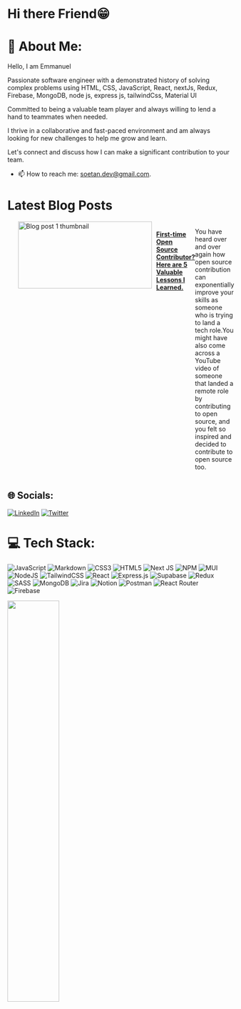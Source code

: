 # Hi there Friend😁


# 💫 About Me:
Hello, I am Emmanuel

Passionate software engineer with a demonstrated history of solving complex problems using HTML, CSS, JavaScript, React, nextJs, Redux, Firebase, MongoDB, node js, express js, tailwindCss, Material UI

Committed to being a valuable team player and always willing to lend a hand to teammates when needed. 

I thrive in a collaborative and fast-paced environment and am always looking for new challenges to help me grow and learn. 

Let's connect and discuss how I can make a significant contribution to your team.

- 📫 How to reach me: [soetan.dev@gmail.com](https://soetan.dev@gmail.com).

# Latest Blog Posts
<ul style="display: flex; flex-direction: row; gap: 10px;">
  <li style="display: flex; gap: 10px;">
    <img src="https://cdn.hashnode.com/res/hashnode/image/upload/v1683552905755/2d9c86be-d82c-48dc-aa45-41bf5941b87e.png?w=1600&h=840&fit=crop&crop=entropy&auto=compress,format&format=webp" alt="Blog post 1 thumbnail" width="300" height="150">
    <div style ="display: flex; flex-direction: colunm gap: 10px;">
      <h4><a href="https://immanuelsoetan.hashnode.dev/first-time-open-source-contributor-here-are-5-valuable-lessons-i-learned">First-time Open Source Contributor? Here are 5 Valuable Lessons I Learned.</a></h4>
      <p>You have heard over and over again how open source contribution can exponentially improve your skills as someone who is trying to land a tech          role.You might have also come across a YouTube video of someone that landed a remote role by contributing to open source, and you felt so inspired and decided to contribute to open source too.
      </p>
    </div>
  </li>

</ul>


## 🌐 Socials:
[![LinkedIn](https://img.shields.io/badge/LinkedIn-%230077B5.svg?logo=linkedin&logoColor=white)](https://linkedin.com/in/https://www.linkedin.com/in/emmanuelsoetan/) [![Twitter](https://img.shields.io/badge/Twitter-%231DA1F2.svg?logo=Twitter&logoColor=white)](https://twitter.com/https://twitter.com/immanuelsoetan) 


# 💻 Tech Stack:
![JavaScript](https://img.shields.io/badge/javascript-%23323330.svg?style=for-the-badge&logo=javascript&logoColor=%23F7DF1E) ![Markdown](https://img.shields.io/badge/markdown-%23000000.svg?style=for-the-badge&logo=markdown&logoColor=white) ![CSS3](https://img.shields.io/badge/css3-%231572B6.svg?style=for-the-badge&logo=css3&logoColor=white) ![HTML5](https://img.shields.io/badge/html5-%23E34F26.svg?style=for-the-badge&logo=html5&logoColor=white) ![Next JS](https://img.shields.io/badge/Next-black?style=for-the-badge&logo=next.js&logoColor=white) ![NPM](https://img.shields.io/badge/NPM-%23000000.svg?style=for-the-badge&logo=npm&logoColor=white) ![MUI](https://img.shields.io/badge/MUI-%230081CB.svg?style=for-the-badge&logo=material-ui&logoColor=white) ![NodeJS](https://img.shields.io/badge/node.js-6DA55F?style=for-the-badge&logo=node.js&logoColor=white) ![TailwindCSS](https://img.shields.io/badge/tailwindcss-%2338B2AC.svg?style=for-the-badge&logo=tailwind-css&logoColor=white) ![React](https://img.shields.io/badge/react-%2320232a.svg?style=for-the-badge&logo=react&logoColor=%2361DAFB) ![Express.js](https://img.shields.io/badge/express.js-%23404d59.svg?style=for-the-badge&logo=express&logoColor=%2361DAFB) 	![Supabase](https://img.shields.io/badge/Supabase-3ECF8E?style=for-the-badge&logo=supabase&logoColor=white) ![Redux](https://img.shields.io/badge/redux-%23593d88.svg?style=for-the-badge&logo=redux&logoColor=white) ![SASS](https://img.shields.io/badge/SASS-hotpink.svg?style=for-the-badge&logo=SASS&logoColor=white) ![MongoDB](https://img.shields.io/badge/MongoDB-%234ea94b.svg?style=for-the-badge&logo=mongodb&logoColor=white) ![Jira](https://img.shields.io/badge/jira-%230A0FFF.svg?style=for-the-badge&logo=jira&logoColor=white) ![Notion](https://img.shields.io/badge/Notion-%23000000.svg?style=for-the-badge&logo=notion&logoColor=white) ![Postman](https://img.shields.io/badge/Postman-FF6C37?style=for-the-badge&logo=postman&logoColor=white) ![React Router](https://img.shields.io/badge/React_Router-CA4245?style=for-the-badge&logo=react-router&logoColor=white) ![Firebase](https://img.shields.io/badge/firebase-%23039BE5.svg?style=for-the-badge&logo=firebase)


<img height="48%" src="https://github-readme-stats.vercel.app/api?username=shoetan&show_icons=true&hide_border=true&&count_private=true&include_all_commits=true&theme=tokyonight" />


<!--
**Shoetan/Shoetan** is a ✨ _special_ ✨ repository because its `README.md` (this file) appears on your GitHub profile.

Here are some ideas to get you started:
- 😄 Pronouns: ...


-->
